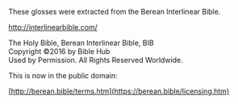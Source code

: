 These glosses were extracted from the Berean Interlinear Bible.

http://interlinearbible.com/

The Holy Bible, Berean Interlinear Bible, BIB<br/>
Copyright ©2016 by Bible Hub<br/>
Used by Permission. All Rights Reserved Worldwide.

This is now in the public domain:

[http://berean.bible/terms.htm](https://berean.bible/licensing.htm)
